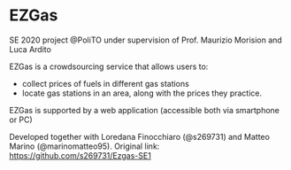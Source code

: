 # EZGas

SE 2020 project @PoliTO under supervision of Prof. Maurizio Morision and Luca Ardito

EZGas is a crowdsourcing service that allows users to:
* collect prices of fuels in different gas stations
* locate gas stations in an area, along with the prices they practice.

EZGas is supported by a web application (accessible both via smartphone or PC)

Developed together with Loredana Finocchiaro (@s269731) and Matteo Marino (@marinomatteo95).
Original link: https://github.com/s269731/Ezgas-SE1
